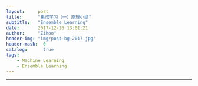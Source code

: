 ```yaml
---
layout:     post
title:      "集成学习（一）原理小结"
subtitle:   "Ensemble Learning"
date:       2017-12-26 13:01:21
author:     "Zihoo"
header-img: "img/post-bg-2017.jpg"
header-mask:  0
catalog:      true
tags:
    - Machine Learning
    - Ensemble Learning
---
```


>

---
